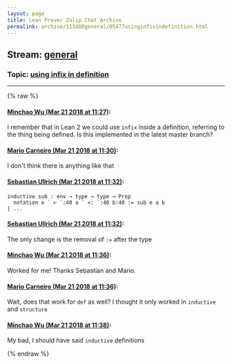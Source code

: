```yaml
---
layout: page
title: Lean Prover Zulip Chat Archive 
permalink: archive/113488general/05477usinginfixindefinition.html
---
```


## Stream: [general](index.html)
### Topic: [using infix in definition](05477usinginfixindefinition.html)

---


{% raw %}
#### [ Minchao Wu (Mar 21 2018 at 11:27)](https://leanprover.zulipchat.com/#narrow/stream/113488-general/topic/using%20infix%20in%20definition/near/124004353):
I remember that in Lean 2 we could use `infix` inside a definition, referring  to the thing being defined.
Is this implemented in the latest master branch?

#### [ Mario Carneiro (Mar 21 2018 at 11:30)](https://leanprover.zulipchat.com/#narrow/stream/113488-general/topic/using%20infix%20in%20definition/near/124004476):
I don't think there is anything like that

#### [ Sebastian Ullrich (Mar 21 2018 at 11:32)](https://leanprover.zulipchat.com/#narrow/stream/113488-general/topic/using%20infix%20in%20definition/near/124004526):
```
inductive sub : env → type → type → Prop
  notation e ` ⊢ `:40 a ` <: `:40 b:40 := sub e a b
| ...
```

#### [ Sebastian Ullrich (Mar 21 2018 at 11:32)](https://leanprover.zulipchat.com/#narrow/stream/113488-general/topic/using%20infix%20in%20definition/near/124004527):
The only change is the removal of `:=` after the type

#### [ Minchao Wu (Mar 21 2018 at 11:36)](https://leanprover.zulipchat.com/#narrow/stream/113488-general/topic/using%20infix%20in%20definition/near/124004632):
Worked for me! Thanks Sebastian and Mario.

#### [ Mario Carneiro (Mar 21 2018 at 11:36)](https://leanprover.zulipchat.com/#narrow/stream/113488-general/topic/using%20infix%20in%20definition/near/124004639):
Wait, does that work for `def` as well? I thought it only worked in `inductive` and `structure`

#### [ Minchao Wu (Mar 21 2018 at 11:38)](https://leanprover.zulipchat.com/#narrow/stream/113488-general/topic/using%20infix%20in%20definition/near/124004662):
My bad, I should have said `inductive` definitions


{% endraw %}
